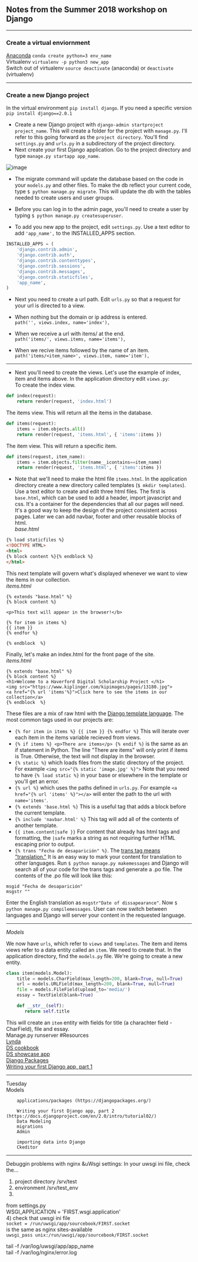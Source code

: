 ## Notes from the Summer 2018 workshop on Django 

***
### Create a virtual enviornment 
[Anaconda](https://conda.io/docs/index.html) `conda create python=3 env_name`    
Virtualenv `virtualenv -p python3 new_app`    
Switch out of virtualenv
`source deactivate` (anaconda) or `deactivate` (virtualenv)    

***
### Create a new Django project
In the virtual environment `pip install django`.  If you need a specific version `pip install django==2.0.1`  

-  Create a new Django project with `django-admin startproject project_name`.  This will create a folder for the project with `manage.py`.  I'll refer to this going forward as the `project directory`.  You'll find `settings.py` and `urls.py` in a subdirectory of the project directory.    
-  Next create your first Django application.  Go to the project directory and type `manage.py startapp app_name`.    

![image](https://github.com/HCDigitalScholarship/ds-cookbook/blob/master/google_vision/why-django-for-web-development-8-638.jpg)  


- The migrate command will update the database based on the code in your `models.py` and other files.  To make the db reflect your current code, type `$ python manage.py migrate`.  This will update the db with the tables needed to create users and user groups.  

- Before you can log in to the admin page, you'll need to create a user by typing `$ python manage.py createsuperuser`.    
- To add you new app to the project, edit `settings.py`.  Use a text editor to add `'app_name',` to the INSTALLED_APPS section.  
```python
INSTALLED_APPS = (
    'django.contrib.admin',
    'django.contrib.auth',
    'django.contrib.contenttypes',
    'django.contrib.sessions',
    'django.contrib.messages',
    'django.contrib.staticfiles',
    'app_name',
)
```
- Next you need to create a url path.  Edit `urls.py` so that a request for your url is directed to a view.  

- When nothing but the domain or ip address is entered.  
`path('', views.index, name='index'),`  
- When we receive a url with items/ at the end.  
`path('items/', views.items, name='items'),`  
- When we recive items followed by the name of an item.  
`path('items/<item_name>', views.item, name='item'),`  

***
- Next you'll need to create the views.  Let's use the example of index, item and items above. In the application directory edit `views.py`:  
To create the index view. 
```python
def index(request):
    return render(request, 'index.html')
```
The items view.  This will return all the items in the database. 
```python
def items(request):
    items = item.objects.all()
    return render(request, 'items.html', { 'items':items })
```
The item view.  This will return a specific item. 
```python
def items(request, item_name):
    items = item.objects.filter(name__icontains==item_name)
    return render(request, 'items.html', { 'items':items })
```
- Note that we'll need to make the html file `items.html`.  In the application directory create a new directory called templates (`$ mkdir templates`).  Use a text editor to create and edit three html files.  The first is `base.html`, which can be used to add a header, import javascript and css.  It's a container for the dependencies that all our pages will need.  It's a good way to keep the design of the project consistent across pages.  Later we can add navbar, footer and other reusable blocks of html.      
*base.html*  
```html
{% load staticfiles %}
<!DOCTYPE HTML>
<html>
{% block content %}{% endblock %}
</html>
```
This next template will govern what's displayed whenever we want to view the items in our collection.  
*items.html*   
```
{% extends "base.html" %}
{% block content %}

<p>This text will appear in the browser!</b>

{% for item in items %}
{{ item }}
{% endfor %}

{% endblock  %}
```

Finally, let's make an index.html for the front page of the site.  
*items.html*   
```
{% extends "base.html" %}
{% block content %}
<h1>Welcome to a Haverford Digital Scholarship Project </h1>
<img src="https://www.kiplinger.com/kipimages/pages/13180.jpg">
<a href="{% url 'items'%}">Click here to see the items in our collection</a>
{% endblock  %}
```

These files are a mix of raw html with the [Django template language](https://docs.djangoproject.com/en/2.0/ref/templates/language/).  The most common tags used in our projects are:  
- `{% for item in items %} {{ item }} {% endfor %}`  This will iterate over each item in the items variable recieved from views.  
- `{% if items %} <p>There are items</p> {% endif %}` is the same as an if statement in Python.  The line "There are items" will only print if items is True. Otherwise, the text will not display in the browser.  
- `{% static %}` which loads files from the static directory of the project.  For example `<img src="{% static 'image.jpg' %}">` Note that you need to have `{% load static %}` in your base or elsewhere in the template or you'll get an error.   
- `{% url %}` which uses the paths defined in `urls.py`.  For example `<a href="{% url 'items' %}"></a>` will enter the path to the url with `name='items'`.  
-  `{% extends 'base.html %}`  This is a useful tag that adds a block before the current template. 
- `{% include 'navbar.html' %}`  This tag will add all of the contents of another template.
- `{{ item.content|safe }}`  For content that already has html tags and formatting, the `|safe` marks a string as not requiring further HTML escaping prior to output. 
- `{% trans "Fecha de desaparición" %}`.  The [trans tag means "translation."](https://docs.djangoproject.com/en/2.0/topics/i18n/translation/)  It is an easy way to mark your content for translation to other languages.  Run `$ python manage.py makemessages` and Django will search all of your code for the trans tags and generate a .po file. The contents of the .po file will look like this:  
```
msgid "Fecha de desaparición"
msgstr ""
```
Enter the English translation as `msgstr"Date of dissapearance"`.  Now `$ python manage.py compilemessages`.  User can now switch between languages and Django will server your content in the requested language. 

***		
*Models*

We now have `urls`, which refer to `views` and `templates`.  The item and items views refer to a data entity called an `item`.  We need to create that.  In the application directory, find the `models.py` file.  We're going to create a new entity.  
```python
class item(models.Model):
    title = models.CharField(max_length=200, blank=True, null=True)
    url = models.URLField(max_length=200, blank=True, null=True)
    file = models.FileField(upload_to='media/')
    essay = TextField(blank=True)

    def __str__(self):
       return self.title 
   ```
This will create an `item` entity with fields for title (a charachter field - CharField), file and essay.  
Manage.py runserver 
#Resources  
		[Lynda](https://www.lynda.com/allcourses)  
		[DS cookbook](https://github.com/HCDigitalScholarship/ds-cookbook)  
		[DS showcase app](https://github.com/HCDigitalScholarship/django-showcase)  
    [Django Packages](https://djangopackages.org/)  
		[Writing your first Django app, part 1](https://docs.djangoproject.com/en/2.0/intro/tutorial01/)  
***
Tuesday		
	Models
	
		applications/packages (https://djangopackages.org/)
		
		Writing your first Django app, part 2 (https://docs.djangoproject.com/en/2.0/intro/tutorial02/)
		Data Modeling
		migrations
		Admin
		
		importing data into Django 
		Ckeditor
***
Debuggin problems with nginx &uWsgi settings:
In your uwsgi ini file, check the...
1) project directory /srv/test  
2) environment /srv/test_env  
3) 
from settings.py  
WSGI_APPLICATION = 'FIRST.wsgi.application'  
4) check that 
uwsgi ini file  
`socket = /run/uwsgi/app/sourcebook/FIRST.socket`    
is the same as nginx sites-available  
`uwsgi_pass unix:/run/uwsgi/app/sourcebook/FIRST.socket`  

tail -f /var/log/uwsgi/app/app_name  
tail -f /var/log/nginx/error.log  
